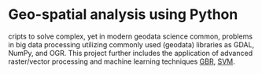 # Geo-spatial analysis using Python
cripts to solve complex, yet in modern geodata science common, problems in big data processing utilizing commonly used (geodata) libraries as GDAL, NumPy, and OGR. This project further includes the application of advanced raster/vector processing and machine learning techniques [GBR](https://en.wikipedia.org/wiki/Gradient_boosting), [SVM](https://en.wikipedia.org/wiki/Support-vector_machine).
